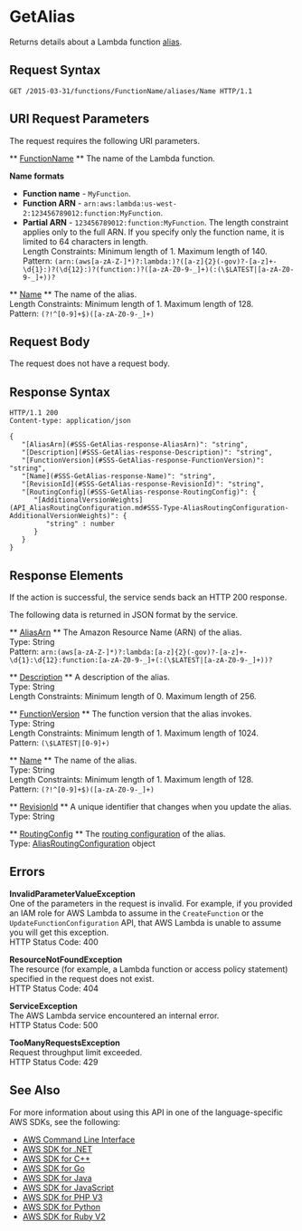 # GetAlias<a name="API_GetAlias"></a>

Returns details about a Lambda function [alias](https://docs.aws.amazon.com/lambda/latest/dg/versioning-aliases.html)\.

## Request Syntax<a name="API_GetAlias_RequestSyntax"></a>

```
GET /2015-03-31/functions/FunctionName/aliases/Name HTTP/1.1
```

## URI Request Parameters<a name="API_GetAlias_RequestParameters"></a>

The request requires the following URI parameters\.

 ** [FunctionName](#API_GetAlias_RequestSyntax) **   <a name="SSS-GetAlias-request-FunctionName"></a>
The name of the Lambda function\.  

**Name formats**
+  **Function name** \- `MyFunction`\.
+  **Function ARN** \- `arn:aws:lambda:us-west-2:123456789012:function:MyFunction`\.
+  **Partial ARN** \- `123456789012:function:MyFunction`\.
The length constraint applies only to the full ARN\. If you specify only the function name, it is limited to 64 characters in length\.  
Length Constraints: Minimum length of 1\. Maximum length of 140\.  
Pattern: `(arn:(aws[a-zA-Z-]*)?:lambda:)?([a-z]{2}(-gov)?-[a-z]+-\d{1}:)?(\d{12}:)?(function:)?([a-zA-Z0-9-_]+)(:(\$LATEST|[a-zA-Z0-9-_]+))?` 

 ** [Name](#API_GetAlias_RequestSyntax) **   <a name="SSS-GetAlias-request-Name"></a>
The name of the alias\.  
Length Constraints: Minimum length of 1\. Maximum length of 128\.  
Pattern: `(?!^[0-9]+$)([a-zA-Z0-9-_]+)` 

## Request Body<a name="API_GetAlias_RequestBody"></a>

The request does not have a request body\.

## Response Syntax<a name="API_GetAlias_ResponseSyntax"></a>

```
HTTP/1.1 200
Content-type: application/json

{
   "[AliasArn](#SSS-GetAlias-response-AliasArn)": "string",
   "[Description](#SSS-GetAlias-response-Description)": "string",
   "[FunctionVersion](#SSS-GetAlias-response-FunctionVersion)": "string",
   "[Name](#SSS-GetAlias-response-Name)": "string",
   "[RevisionId](#SSS-GetAlias-response-RevisionId)": "string",
   "[RoutingConfig](#SSS-GetAlias-response-RoutingConfig)": { 
      "[AdditionalVersionWeights](API_AliasRoutingConfiguration.md#SSS-Type-AliasRoutingConfiguration-AdditionalVersionWeights)": { 
         "string" : number 
      }
   }
}
```

## Response Elements<a name="API_GetAlias_ResponseElements"></a>

If the action is successful, the service sends back an HTTP 200 response\.

The following data is returned in JSON format by the service\.

 ** [AliasArn](#API_GetAlias_ResponseSyntax) **   <a name="SSS-GetAlias-response-AliasArn"></a>
The Amazon Resource Name \(ARN\) of the alias\.  
Type: String  
Pattern: `arn:(aws[a-zA-Z-]*)?:lambda:[a-z]{2}(-gov)?-[a-z]+-\d{1}:\d{12}:function:[a-zA-Z0-9-_]+(:(\$LATEST|[a-zA-Z0-9-_]+))?` 

 ** [Description](#API_GetAlias_ResponseSyntax) **   <a name="SSS-GetAlias-response-Description"></a>
A description of the alias\.  
Type: String  
Length Constraints: Minimum length of 0\. Maximum length of 256\.

 ** [FunctionVersion](#API_GetAlias_ResponseSyntax) **   <a name="SSS-GetAlias-response-FunctionVersion"></a>
The function version that the alias invokes\.  
Type: String  
Length Constraints: Minimum length of 1\. Maximum length of 1024\.  
Pattern: `(\$LATEST|[0-9]+)` 

 ** [Name](#API_GetAlias_ResponseSyntax) **   <a name="SSS-GetAlias-response-Name"></a>
The name of the alias\.  
Type: String  
Length Constraints: Minimum length of 1\. Maximum length of 128\.  
Pattern: `(?!^[0-9]+$)([a-zA-Z0-9-_]+)` 

 ** [RevisionId](#API_GetAlias_ResponseSyntax) **   <a name="SSS-GetAlias-response-RevisionId"></a>
A unique identifier that changes when you update the alias\.  
Type: String

 ** [RoutingConfig](#API_GetAlias_ResponseSyntax) **   <a name="SSS-GetAlias-response-RoutingConfig"></a>
The [routing configuration](https://docs.aws.amazon.com/lambda/latest/dg/lambda-traffic-shifting-using-aliases.html) of the alias\.  
Type: [AliasRoutingConfiguration](API_AliasRoutingConfiguration.md) object

## Errors<a name="API_GetAlias_Errors"></a>

 **InvalidParameterValueException**   
One of the parameters in the request is invalid\. For example, if you provided an IAM role for AWS Lambda to assume in the `CreateFunction` or the `UpdateFunctionConfiguration` API, that AWS Lambda is unable to assume you will get this exception\.  
HTTP Status Code: 400

 **ResourceNotFoundException**   
The resource \(for example, a Lambda function or access policy statement\) specified in the request does not exist\.  
HTTP Status Code: 404

 **ServiceException**   
The AWS Lambda service encountered an internal error\.  
HTTP Status Code: 500

 **TooManyRequestsException**   
Request throughput limit exceeded\.  
HTTP Status Code: 429

## See Also<a name="API_GetAlias_SeeAlso"></a>

For more information about using this API in one of the language\-specific AWS SDKs, see the following:
+  [AWS Command Line Interface](https://docs.aws.amazon.com/goto/aws-cli/lambda-2015-03-31/GetAlias) 
+  [AWS SDK for \.NET](https://docs.aws.amazon.com/goto/DotNetSDKV3/lambda-2015-03-31/GetAlias) 
+  [AWS SDK for C\+\+](https://docs.aws.amazon.com/goto/SdkForCpp/lambda-2015-03-31/GetAlias) 
+  [AWS SDK for Go](https://docs.aws.amazon.com/goto/SdkForGoV1/lambda-2015-03-31/GetAlias) 
+  [AWS SDK for Java](https://docs.aws.amazon.com/goto/SdkForJava/lambda-2015-03-31/GetAlias) 
+  [AWS SDK for JavaScript](https://docs.aws.amazon.com/goto/AWSJavaScriptSDK/lambda-2015-03-31/GetAlias) 
+  [AWS SDK for PHP V3](https://docs.aws.amazon.com/goto/SdkForPHPV3/lambda-2015-03-31/GetAlias) 
+  [AWS SDK for Python](https://docs.aws.amazon.com/goto/boto3/lambda-2015-03-31/GetAlias) 
+  [AWS SDK for Ruby V2](https://docs.aws.amazon.com/goto/SdkForRubyV2/lambda-2015-03-31/GetAlias) 